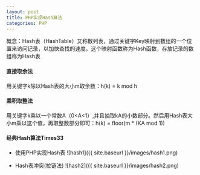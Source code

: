 ```yaml
---
layout: post
title: PHP实现Hash算法
categories: PHP
---
```


概念：Hash表（HashTable）又称散列表，通过关键字Key映射到数组的一个位置来访问记录，以加快查找的速度。这个映射函数称为Hash函数，存放记录的数组称为Hash表

#### 直接取余法
用关键字k除以Hash表的大小m取余数：h(k) = k mod h

#### 乘积取整法
用关键字k乘以一个常数A（0<A<1）,并且抽取kA的小数部分。然后用Hash表大小m乘以这个值，再取整数部分即可：h(k) = floor(m * (KA mod 1))

#### 经典Hash算法Times33


* 使用PHP实现Hash表
![hash1]({{ site.baseurl }}/images/hash1.png)

* Hash表冲突(拉链法)
![hash2]({{ site.baseurl }}/images/hash2.png)
